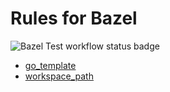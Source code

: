 # Rules for Bazel

![Bazel Test workflow status badge](https://github.com/redcoelho/bazel/actions/workflows/bazel_test.yml/badge.svg)

* [go_template](gotemplate/README.md)
* [workspace_path](workspace/README.md)
